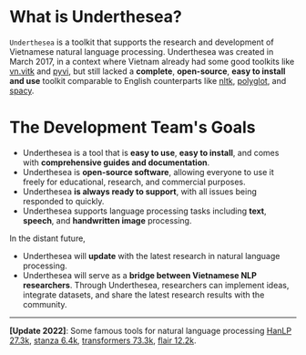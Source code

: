 # What is Underthesea?

`Underthesea` is a toolkit that supports the research and development of Vietnamese natural language processing. Underthesea was created in March 2017, in a context where Vietnam already had some good toolkits like [vn.vitk](https://github.com/phuonglh/vn.vitk) and [pyvi](https://pypi.python.org/pypi/pyvi), but still lacked a **complete**, **open-source**, **easy to install and use** toolkit comparable to English counterparts like [nltk](http://www.nltk.org/), [polyglot](https://github.com/aboSamoor/polyglot), and [spacy](https://spacy.io/).

# The Development Team's Goals

* Underthesea is a tool that is **easy to use**, **easy to install**, and comes with **comprehensive guides and documentation**.
* Underthesea is **open-source software**, allowing everyone to use it freely for educational, research, and commercial purposes.
* Underthesea **is always ready to support**, with all issues being responded to quickly.
* Underthesea supports language processing tasks including **text**, **speech**, and **handwritten image** processing.

In the distant future,

* Underthesea will **update** with the latest research in natural language processing.
* Underthesea will serve as a **bridge between Vietnamese NLP researchers**. Through Underthesea, researchers can implement ideas, integrate datasets, and share the latest research results with the community.

---

**[Update 2022]**: Some famous tools for natural language processing [HanLP 27.3k](https://github.com/hankcs/HanLP), [stanza 6.4k](https://github.com/stanfordnlp/stanza), [transformers 73.3k](https://github.com/huggingface/transformers), [flair 12.2k](https://github.com/flairNLP/flair).